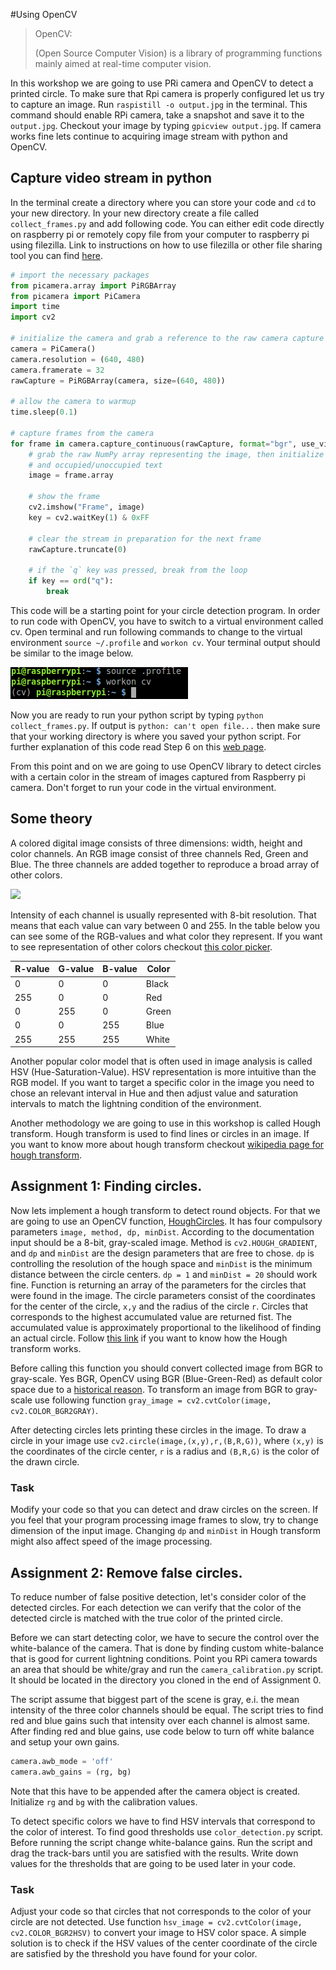 #Using OpenCV

> OpenCV:
>
>(Open Source Computer Vision) is a library of programming functions mainly aimed at real-time computer vision.

In this workshop we are going to use PRi camera and OpenCV to detect a printed circle. To make sure that Rpi camera is properly configured let us try to capture an image. Run `raspistill -o output.jpg` in the terminal. This command should enable RPi camera, take a snapshot and save it to the `output.jpg`. Checkout your image by typing `gpicview output.jpg`. If camera works fine lets continue to acquiring image stream with python and OpenCV.

## Capture video stream in python
In the terminal create a directory where you can store your code and `cd` to your new directory. In your new directory create a file called `collect_frames.py` and add following code. You can either edit code directly on raspberry pi or remotely copy file from your computer to raspberry pi using filezilla. Link to instructions on how to use filezilla or other file sharing tool you can find [here](ssh_and_vnc.html).

```python
# import the necessary packages
from picamera.array import PiRGBArray
from picamera import PiCamera
import time
import cv2

# initialize the camera and grab a reference to the raw camera capture
camera = PiCamera()
camera.resolution = (640, 480)
camera.framerate = 32
rawCapture = PiRGBArray(camera, size=(640, 480))

# allow the camera to warmup
time.sleep(0.1)

# capture frames from the camera
for frame in camera.capture_continuous(rawCapture, format="bgr", use_video_port=True):
	# grab the raw NumPy array representing the image, then initialize the timestamp
	# and occupied/unoccupied text
	image = frame.array

	# show the frame
	cv2.imshow("Frame", image)
	key = cv2.waitKey(1) & 0xFF

	# clear the stream in preparation for the next frame
	rawCapture.truncate(0)

	# if the `q` key was pressed, break from the loop
	if key == ord("q"):
		break
```

This code will be a starting point for your circle detection program. In order to run code with OpenCV, you have to switch to a virtual environment called cv. Open terminal and run following commands to change to the virtual environment `source ~/.profile` and `workon cv`. Your terminal output should be similar to the image below.

![workon cv](figures/workon_cv.png)

Now you are ready to run your python script by typing `python collect_frames.py`. If output is `python: can't open file...` then make sure that your working directory is where you saved your python script. For further explanation of this code read Step 6 on this [web page](http://www.pyimagesearch.com/2015/03/30/accessing-the-raspberry-pi-camera-with-opencv-and-python/#crayon-57f512c8e35c5004277174).

From this point and on we are going to use OpenCV library to detect circles with a certain color in the stream of images captured from Raspberry pi camera. Don't forget to run your code in the virtual environment. 

## Some theory

A colored digital image consists of three dimensions: width, height and color channels. An RGB image consist of three channels Red, Green and Blue. The three channels are added together to reproduce a broad array of other colors.

![](https://upload.wikimedia.org/wikipedia/commons/a/af/RGB_color_solid_cube.png)

Intensity of each channel is usually represented with 8-bit resolution. That means that each value can vary between 0 and 255. In the table below you can see some of the RGB-values and what color they represent. If you want to see representation of other colors checkout [this color picker](http://www.rapidtables.com/web/color/RGB_Color.htm).

|R-value|G-value|B-value|Color|
|--|--|--|--|
|0|0|0|Black|
|255|0|0|Red|
|0|255|0|Green|
|0|0|255|Blue|
|255|255|255|White|

Another popular color model that is often used in image analysis is called HSV (Hue-Saturation-Value). HSV representation is more intuitive than the RGB model. If you want to target a specific color in the image you need to chose an relevant interval in Hue and then adjust value and saturation intervals to match the lightning condition of the environment.

Another methodology we are going to use in this workshop is called Hough transform. Hough transform is used to find lines or circles in an image. If you want to know more about hough transform checkout [wikipedia page for hough transform](https://en.wikipedia.org/wiki/Hough_transform).

## Assignment 1: Finding circles.
Now lets implement a hough transform to detect round objects. For that we are going to use an OpenCV function, [HoughCircles](http://docs.opencv.org/2.4/modules/imgproc/doc/feature_detection.html?highlight=houghcircles#houghcircles). It has four compulsory parameters `image, method, dp, minDist`. According to the documentation input should be a 8-bit, gray-scaled image. Method is `cv2.HOUGH_GRADIENT`, and `dp` and `minDist` are the design parameters that are free to chose. `dp` is controlling the resolution of the hough space and `minDist` is the minimum distance between the circle centers. `dp = 1` and `minDist = 20` should work fine. Function is returning an array of the parameters for the circles that were found in the image. The circle parameters consist of the coordinates for the center of the circle, `x,y` and the radius of the circle `r`. Circles that corresponds to the highest accumulated value are returned fist. The accumulated value is approximately proportional to the likelihood of finding an actual circle. Follow [this link](http://homepages.inf.ed.ac.uk/rbf/HIPR2/hough.htm) if you want to know how the Hough transform works.

Before calling this function you should convert collected image from BGR to gray-scale. Yes BGR, OpenCV using BGR (Blue-Green-Red) as default color space due to a [historical reason](https://www.learnopencv.com/why-does-opencv-use-bgr-color-format/). To transform an image from BGR to gray-scale use following function `gray_image = cv2.cvtColor(image, cv2.COLOR_BGR2GRAY)`.

After detecting circles lets printing these circles in the image. To draw a circle in your image use `cv2.circle(image,(x,y),r,(B,R,G))`, where `(x,y)` is the coordinates of the circle center, `r` is a radius and `(B,R,G)` is the color of the drawn circle.

### Task
Modify your code so that you can detect and draw circles on the screen. If you feel that your program processing image frames to slow, try to change dimension of the input image. Changing `dp` and `minDist` in Hough transform might also affect speed of the image processing.  

## Assignment 2: Remove false circles.
To reduce number of false positive detection, let's consider color of the detected circles. For each detection we can verify that the color of the detected circle is matched with the true color of the printed circle.

Before we can start detecting color, we have to secure the control over the white-balance of the camera. That is done by finding custom white-balance that is good for current lightning conditions. Point you RPi camera towards an area that should be white/gray and run the `camera_calibration.py` script. It should be located in the directory you cloned in the end of Assignment 0.

The script assume that biggest part of the scene is gray, e.i. the mean intensity of the three color channels should be equal. The script tries to find red and blue gains such that intensity over each channel is almost same. After finding red and blue gains, use code below to turn off white balance and setup your own gains.

```Python
camera.awb_mode = 'off'
camera.awb_gains = (rg, bg)
```

Note that this have to be appended after the camera object is created. Initialize `rg` and `bg` with the calibration values.

To detect specific colors we have to find HSV intervals that correspond to the color of interest. To find good thresholds use `color_detection.py` script. Before running the script change white-balance gains. Run the script and drag the track-bars until you are satisfied with the results. Write down values for the thresholds that are going to be used later in your code.

### Task
Adjust your code so that circles that not corresponds to the color of your circle are not detected. Use function `hsv_image = cv2.cvtColor(image, cv2.COLOR_BGR2HSV)` to convert your image to HSV color space. A simple solution is to check if the HSV values of the center coordinate of the circle are satisfied by the threshold you have found for your color.
